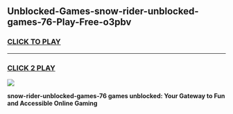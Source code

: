 
## Unblocked-Games-snow-rider-unblocked-games-76-Play-Free-o3pbv
<h3>
<a href="https://premium76.site?title=snow-rider-unblocked-games-76&ref=17A">CLICK TO PLAY</a></h3>
<hr>

<h3>
<a href="https://premium76.site?title=snow-rider-unblocked-games-76&ref=17A">CLICK 2 PLAY</a>
  
</h3>

<a href="https://premium76.site?title=snow-rider-unblocked-games-76&ref=17A"><img src="https://clearcache.store/games.png"></a>


**snow-rider-unblocked-games-76 games unblocked: Your Gateway to Fun and Accessible Online Gaming**
